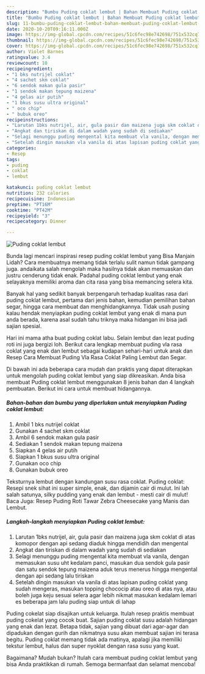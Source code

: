 ```yaml
---
description: "Bumbu Puding coklat lembut | Bahan Membuat Puding coklat lembut Yang Sedap"
title: "Bumbu Puding coklat lembut | Bahan Membuat Puding coklat lembut Yang Sedap"
slug: 11-bumbu-puding-coklat-lembut-bahan-membuat-puding-coklat-lembut-yang-sedap
date: 2020-10-20T09:16:11.000Z
image: https://img-global.cpcdn.com/recipes/51c6fec98e742698/751x532cq70/puding-coklat-lembut-foto-resep-utama.jpg
thumbnail: https://img-global.cpcdn.com/recipes/51c6fec98e742698/751x532cq70/puding-coklat-lembut-foto-resep-utama.jpg
cover: https://img-global.cpcdn.com/recipes/51c6fec98e742698/751x532cq70/puding-coklat-lembut-foto-resep-utama.jpg
author: Violet Barnes
ratingvalue: 3.4
reviewcount: 10
recipeingredient:
- "1 bks nutrijel coklat"
- "4 sachet skm coklat"
- "6 sendok makan gula pasir"
- "1 sendok makan tepung maizena"
- "4 gelas air putih"
- "1 bkus susu ultra original"
- " oco chip"
- " bubuk oreo"
recipeinstructions:
- "Larutan 1bks nutrijel, air, gula pasir dan maizena juga skm coklat di atas komopor dengan api sedang diaduk hingga mendidih dan mengental"
- "Angkat dan tiriskan di dalam wadah yang sudah di sediakan"
- "Selagi menunggu puding mengental kita membuat vla vanila, dengan memasukan susu uht kedalam panci, masukan dua sendok gula pasir dan satu sendok tepung maizena aduk terus menerus hingga mengental dengan api sedang lalu tiriskan"
- "Setelah dingin masukan vla vanila di atas lapisan puding coklat yang sudah mengeras, masukan topping chococip atau oreo di atas nya, atau boleh juga keju sesuai selera agar lebih nikmat masukan kedalam lemari es beberapa jam lalu puding siap untuk di lahap"
categories:
- Resep
tags:
- puding
- coklat
- lembut

katakunci: puding coklat lembut 
nutrition: 232 calories
recipecuisine: Indonesian
preptime: "PT16M"
cooktime: "PT42M"
recipeyield: "3"
recipecategory: Dinner

---
```



![Puding coklat lembut](https://img-global.cpcdn.com/recipes/51c6fec98e742698/751x532cq70/puding-coklat-lembut-foto-resep-utama.jpg)

Bunda lagi mencari inspirasi resep puding coklat lembut yang Bisa Manjain Lidah? Cara membuatnya memang tidak terlalu sulit namun tidak gampang juga. andaikata salah mengolah maka hasilnya tidak akan memuaskan dan justru cenderung tidak enak. Padahal puding coklat lembut yang enak selayaknya memiliki aroma dan cita rasa yang bisa memancing selera kita.

Banyak hal yang sedikit banyak berpengaruh terhadap kualitas rasa dari puding coklat lembut, pertama dari jenis bahan, kemudian pemilihan bahan segar, hingga cara membuat dan menghidangkannya. Tidak usah pusing kalau hendak menyiapkan puding coklat lembut yang enak di mana pun anda berada, karena asal sudah tahu triknya maka hidangan ini bisa jadi sajian spesial.

Hari ini mama atha buat puding coklat labu. Selain lembut dan lezat puding roti ini juga bergizi loh. Berikut cara lengkap membuat puding vla rasa coklat yang enak dan lembut sebagai kudapan sehari-hari untuk anak dan Resep Cara Membuat Puding Vla Rasa Coklat Paling Lembut dan Segar.


Di bawah ini ada beberapa cara mudah dan praktis yang dapat diterapkan untuk mengolah puding coklat lembut yang siap dikreasikan. Anda bisa membuat Puding coklat lembut menggunakan 8 jenis bahan dan 4 langkah pembuatan. Berikut ini cara untuk membuat hidangannya.

<!--inarticleads1-->

##### Bahan-bahan dan bumbu yang diperlukan untuk menyiapkan Puding coklat lembut:

1. Ambil 1 bks nutrijel coklat
1. Gunakan 4 sachet skm coklat
1. Ambil 6 sendok makan gula pasir
1. Sediakan 1 sendok makan tepung maizena
1. Siapkan 4 gelas air putih
1. Siapkan 1 bkus susu ultra original
1. Gunakan  oco chip
1. Gunakan  bubuk oreo


Teksturnya lembut dengan kandungan susu rasa coklat. Puding coklat: Resepi snek sihat ini super simple, enak, dan dijamin cair di mulut. Ini lah salah satunya, silky pudding yang enak dan lembut - mesti cair di mulut! Baca Juga: Resep Puding Roti Tawar Zebra Cheesecake yang Manis dan Lembut. 

<!--inarticleads2-->

##### Langkah-langkah menyiapkan Puding coklat lembut:

1. Larutan 1bks nutrijel, air, gula pasir dan maizena juga skm coklat di atas komopor dengan api sedang diaduk hingga mendidih dan mengental
1. Angkat dan tiriskan di dalam wadah yang sudah di sediakan
1. Selagi menunggu puding mengental kita membuat vla vanila, dengan memasukan susu uht kedalam panci, masukan dua sendok gula pasir dan satu sendok tepung maizena aduk terus menerus hingga mengental dengan api sedang lalu tiriskan
1. Setelah dingin masukan vla vanila di atas lapisan puding coklat yang sudah mengeras, masukan topping chococip atau oreo di atas nya, atau boleh juga keju sesuai selera agar lebih nikmat masukan kedalam lemari es beberapa jam lalu puding siap untuk di lahap


Puding cokelat siap disajikan untuk keluarga. Itulah resep praktis membuat puding cokelat yang cocok buat. Sajian puding coklat susu adalah hidangan yang enak dan lezat. Betapa tidak, sajian yang dibuat dari agar-agar dan dipadukan dengan gurih dan nikmatnya susu akan membuat sajian ini terasa begitu. Puding coklat memang tidak ada matinya, apalagi jika memiliki tekstur lembut, halus dan super nyoklat dengan rasa susu yang kuat. 

Bagaimana? Mudah bukan? Itulah cara membuat puding coklat lembut yang bisa Anda praktikkan di rumah. Semoga bermanfaat dan selamat mencoba!

